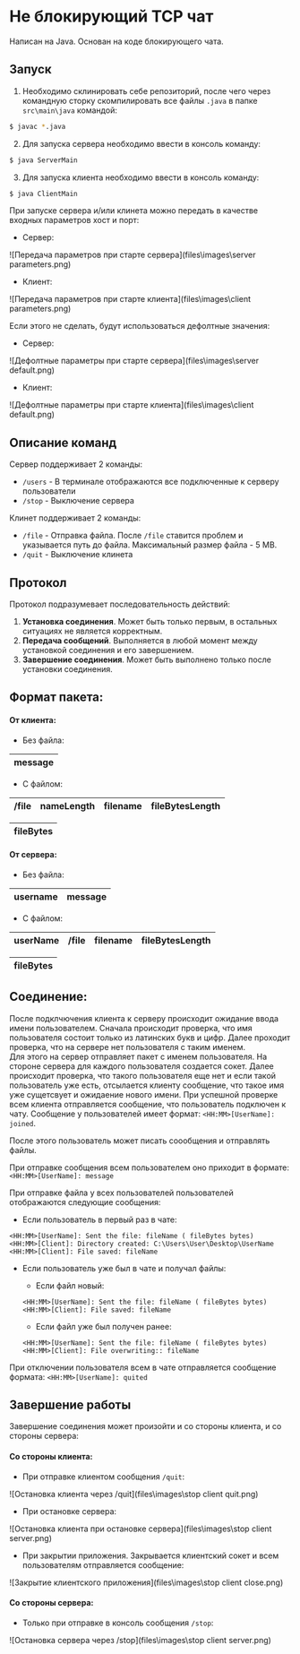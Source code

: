 # Не блокирующий TCP чат

Написан на Java.
Основан на коде блокирующего чата.

## Запуск
1. Необходимо склинировать себе репозиторий, после чего через командную сторку скомпилировать все файлы `.java` в папке `src\main\java` командой:
```sh
$ javac *.java
```  
2. Для запуска сервера необходимо ввести в консоль команду:
```sh
$ java ServerMain
``` 
3. Для запуска клиента необходимо ввести в консоль команду:
```sh
$ java ClientMain
``` 

При запуске сервера и/или клинета можно передать в качестве входных параметров хост и порт:

- Сервер:

![Передача параметров при старте сервера](files\images\server parameters.png)

- Клиент:

![Передача параметров при старте клиента](files\images\client parameters.png)

Если этого не сделать, будут использоваться дефолтные значения:

- Сервер:

![Дефолтные параметры при старте сервера](files\images\server default.png)

- Клиент:

![Дефолтные параметры при старте клиента](files\images\client default.png)

## Описание команд
Сервер поддерживает 2 команды:
- `/users` - В терминале отображаются все подключенные к серверу пользователи
- `/stop` - Выключение сервера

Клинет поддерживает 2 команды:
- `/file` - Отправка файла. После `/file` ставится проблем и указывается путь до файла. Максимальный размер файла - 5 MB.
- `/quit` - Выключение клинета

## Протокол

Протокол подразумевает последовательность действий:
1. **Установка соединения**. Может быть только первым, в остальных ситуациях не является корректным.
2. **Передача сообщений**. Выполняется в любой момент между установкой соединения и его завершением.
3. **Завершение соединения**. Может быть выполнено только после установки соединения.

## Формат пакета:
#### От клиента:
- Без файла:

message |
--- | 

- С файлом:

/file | nameLength | filename | fileBytesLength | 
--- | --- | --- | --- |

fileBytes| 
--- | 

#### От сервера:
- Без файла:

username | message| 
--- | --- | 

- С файлом:

userName | /file | filename | fileBytesLength |
--- | --- | --- | --- |

fileBytes| 
--- | 

## Соединение:
После подклчючения клиента к серверу происходит ожидание ввода имени пользователем. 
Сначала происходит проверка, что имя пользователя состоит только из латинских букв и цифр. Далее проходит проверка, что на сервере нет пользователя с таким именем.  
Для этого на сервер отправляет пакет с именем пользователя. На стороне сервера для каждого пользователя создается сокет. 
Далее происходит проверка, что такого пользователя еще нет и если такой пользователь уже есть, отсылается клиенту сообщение, что такое имя уже сущетсвует и ожидаение нового имени. 
При успешной проверке всем клиента отправляется сообщение, что пользователь подключен к чату. Сообщение у пользователей имеет формат: `<HH:MM>[UserName]: joined`.

После этого пользователь может писать соообщения и отправлять файлы.

При отправке сообщения всем пользователем оно приходит в формате: `<HH:MM>[UserName]: message`

При отправке файла у всех пользователей пользователей отображаются следующие сообщения:

- Если пользователь в первый раз в чате:
```
<HH:MM>[UserName]: Sent the file: fileName ( fileBytes bytes)
<HH:MM>[Client]: Directory created: C:\Users\User\Desktop\UserName
<HH:MM>[Client]: File saved: fileName
```

- Если пользователь уже был в чате и получал файлы:

    - Если файл новый:
    ```
    <HH:MM>[UserName]: Sent the file: fileName ( fileBytes bytes)
    <HH:MM>[Client]: File saved: fileName
    ```

    - Если файл уже был получен ранее:
    ```
    <HH:MM>[UserName]: Sent the file: fileName ( fileBytes bytes)
    <HH:MM>[Client]: File overwriting:: fileName
    ```

При отключении пользователя всем в чате отправляется сообщение формата: `<HH:MM>[UserName]: quited`

## Завершение работы

Завершение соединения может произойти и со стороны клиента, и со стороны сервера:

#### Со стороны клиента:
- При отправке клиентом сообщения `/quit`:

![Остановка клиента через /quit](files\images\stop client quit.png)

- При остановке сервера:

![Остановка клиента при остановке сервера](files\images\stop client server.png)

- При закрытии приложения. Закрывается клиентский сокет и всем пользователям отправляется сообщение:

![Закрытие клиентского приложения](files\images\stop client close.png)

#### Со стороны сервера:
- Только при отправке в консоль сообщения `/stop`:

![Остановка сервера через /stop](files\images\stop client server.png)

